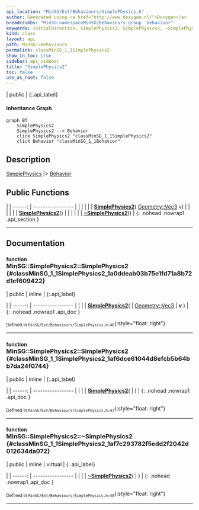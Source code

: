 ```yaml
---
api_location: "MinSG/Ext/Behaviours/SimplePhysics.h"
author: Generated using <a href="http://www.doxygen.nl/">Doxygen</a>
breadcrumbs: "MinSG:namespaceMinSG|Behaviours:group__behaviour"
keywords: initialDirection, SimplePhysics2, SimplePhysics2, ~SimplePhysics2, doPrepareBehaviorStatus, doBeforeInitialExecute, doExecute2
kind: class
layout: api
path: MinSG->Behaviours
permalink: classMinSG_1_1SimplePhysics2
show_in_toc: true
sidebar: api_sidebar
title: "SimplePhysics2"
toc: false
use_as_root: false
---
```


| public |
{:.api_label}

#### Inheritance Graph

```mermaid
graph BT
	SimplePhysics2
	SimplePhysics2 --> Behavior
	click SimplePhysics2 "classMinSG_1_1SimplePhysics2"
	click Behavior "classMinSG_1_1Behavior"
```

## Description



 [SimplePhysics](classMinSG_1_1SimplePhysics) |> [Behavior](classMinSG_1_1Behavior) 



## Public Functions

|
| ------: | ----------------- |
|  | |
|  | **[SimplePhysics2](#classMinSG_1_1SimplePhysics2_1a0ddeab03b75e1fd71a8b72d1cf609422)**( [Geometry::Vec3](namespaceGeometry#namespaceGeometry_1ab29e4544da9b15b5bf224cbf5b691313)  v) |
|  | |
|  | **[SimplePhysics2](#classMinSG_1_1SimplePhysics2_1af6dce61044d8efcb5b64bb7da24f0744)**() |
|  | |
|  | **[~SimplePhysics2](#classMinSG_1_1SimplePhysics2_1af7c293782f5edd2f2042d012634da072)**() |
{: .nohead .nowrap1 .api_section }


-------------------------------------------------------------------

## Documentation

### <small>function</small><br/> MinSG::SimplePhysics2::SimplePhysics2 {#classMinSG_1_1SimplePhysics2_1a0ddeab03b75e1fd71a8b72d1cf609422}

| public | inline |
{:.api_label}

|
| ------: | ----------------- |
|  |
|  **[SimplePhysics2](#classMinSG_1_1SimplePhysics2_1a0ddeab03b75e1fd71a8b72d1cf609422)**( |  [Geometry::Vec3](namespaceGeometry#namespaceGeometry_1ab29e4544da9b15b5bf224cbf5b691313)  | **v** ) |
{: .nohead .nowrap1 .api_doc }





<sub>Defined in `MinSG/Ext/Behaviours/SimplePhysics.h:46`</sub>{:style="float: right"}

-------------------------------------------------------------------

### <small>function</small><br/> MinSG::SimplePhysics2::SimplePhysics2 {#classMinSG_1_1SimplePhysics2_1af6dce61044d8efcb5b64bb7da24f0744}

| public | inline |
{:.api_label}

|
| ------: | ----------------- |
|  |
|  **[SimplePhysics2](#classMinSG_1_1SimplePhysics2_1af6dce61044d8efcb5b64bb7da24f0744)**( |  ) |
{: .nohead .nowrap1 .api_doc }





<sub>Defined in `MinSG/Ext/Behaviours/SimplePhysics.h:47`</sub>{:style="float: right"}

-------------------------------------------------------------------

### <small>function</small><br/> MinSG::SimplePhysics2::~SimplePhysics2 {#classMinSG_1_1SimplePhysics2_1af7c293782f5edd2f2042d012634da072}

| public | inline | virtual |
{:.api_label}

|
| ------: | ----------------- |
|  |
|  **[~SimplePhysics2](#classMinSG_1_1SimplePhysics2_1af7c293782f5edd2f2042d012634da072)**( |  ) |
{: .nohead .nowrap1 .api_doc }





<sub>Defined in `MinSG/Ext/Behaviours/SimplePhysics.h:48`</sub>{:style="float: right"}

-------------------------------------------------------------------

